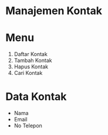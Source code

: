# Manajemen Kontak
# Menu
1. Daftar Kontak
2. Tambah Kontak
3. Hapus Kontak
4. Cari Kontak
# Data Kontak
- Nama
- Email
- No Telepon